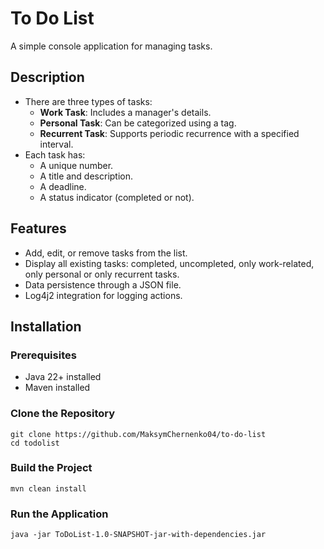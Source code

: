 
# To Do List

A simple console application for managing tasks.

## Description

- There are three types of tasks:
    - **Work Task**: Includes a manager's details.
    - **Personal Task**: Can be categorized using a tag.
    - **Recurrent Task**: Supports periodic recurrence with a specified interval.
- Each task has:
    - A unique number.
    - A title and description.
    - A deadline.
    - A status indicator (completed or not).

## Features
- Add, edit, or remove tasks from the list.
- Display all existing tasks: completed, uncompleted, only work-related, only personal or only recurrent tasks.
- Data persistence through a JSON file.
- Log4j2 integration for logging actions.

## Installation
### Prerequisites
- Java 22+ installed
- Maven installed

### Clone the Repository
```
git clone https://github.com/MaksymChernenko04/to-do-list
cd todolist
```
### Build the Project
```
mvn clean install
```

### Run the Application
```
java -jar ToDoList-1.0-SNAPSHOT-jar-with-dependencies.jar
```
